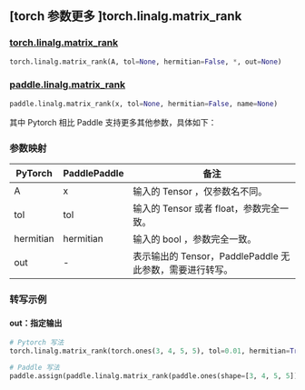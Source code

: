 ## [torch 参数更多 ]torch.linalg.matrix_rank
### [torch.linalg.matrix_rank](https://pytorch.org/docs/1.13/generated/torch.linalg.matrix_rank.html?highlight=matrix_rank#torch.linalg.matrix_rank)
```python
torch.linalg.matrix_rank(A, tol=None, hermitian=False, *, out=None)
```

### [paddle.linalg.matrix_rank](https://www.paddlepaddle.org.cn/documentation/docs/zh/api/paddle/linalg/matrix_rank_cn.html)
```python
paddle.linalg.matrix_rank(x, tol=None, hermitian=False, name=None)
```

其中 Pytorch 相比 Paddle 支持更多其他参数，具体如下：
### 参数映射
| PyTorch       | PaddlePaddle | 备注                                                   |
| ------------- | ------------ | ------------------------------------------------------ |
| A             | x            | 输入的 Tensor ，仅参数名不同。                         |
| tol           | tol          | 输入的 Tensor 或者 float，参数完全一致。                         |
| hermitian     | hermitian    | 输入的 bool ，参数完全一致。                            |
| out           | -            | 表示输出的 Tensor，PaddlePaddle 无此参数，需要进行转写。  |


### 转写示例
#### out：指定输出
```python
# Pytorch 写法
torch.linalg.matrix_rank(torch.ones(3, 4, 5, 5), tol=0.01, hermitian=True, out=y)

# Paddle 写法
paddle.assign(paddle.linalg.matrix_rank(paddle.ones(shape=[3, 4, 5, 5]), tol=0.01, hermitian=True), y)
```
